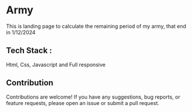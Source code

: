 # Army
This is landing page to calculate the remaining period of my army, that end in 1/12/2024

## Tech Stack :
Html, Css, Javascript and Full responsive

## Contribution
Contributions are welcome! If you have any suggestions, bug reports, or feature requests, please open an issue or submit a pull request.
